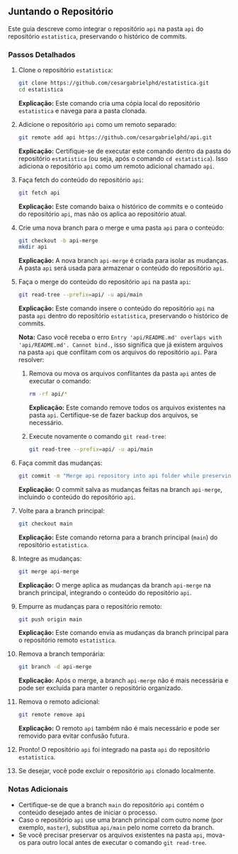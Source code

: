 ## Juntando o Repositório

Este guia descreve como integrar o repositório `api` na pasta `api` do repositório `estatistica`, preservando o histórico de commits.

### Passos Detalhados

1. Clone o repositório `estatistica`:
    ```sh
    git clone https://github.com/cesargabrielphd/estatistica.git
    cd estatistica
    ```
    **Explicação:** Este comando cria uma cópia local do repositório `estatistica` e navega para a pasta clonada.

2. Adicione o repositório `api` como um remoto separado:
    ```sh
    git remote add api https://github.com/cesargabrielphd/api.git
    ```
    **Explicação:** Certifique-se de executar este comando dentro da pasta do repositório `estatistica` (ou seja, após o comando `cd estatistica`). Isso adiciona o repositório `api` como um remoto adicional chamado `api`.

3. Faça fetch do conteúdo do repositório `api`:
    ```sh
    git fetch api
    ```
    **Explicação:** Este comando baixa o histórico de commits e o conteúdo do repositório `api`, mas não os aplica ao repositório atual.

4. Crie uma nova branch para o merge e uma pasta `api` para o conteúdo:
    ```sh
    git checkout -b api-merge
    mkdir api
    ```
    **Explicação:** A nova branch `api-merge` é criada para isolar as mudanças. A pasta `api` será usada para armazenar o conteúdo do repositório `api`.

5. Faça o merge do conteúdo do repositório `api` na pasta `api`:
    ```sh
    git read-tree --prefix=api/ -u api/main
    ```
    **Explicação:** Este comando insere o conteúdo do repositório `api` na pasta `api` dentro do repositório `estatistica`, preservando o histórico de commits.

    **Nota:** Caso você receba o erro `Entry 'api/README.md' overlaps with 'api/README.md'. Cannot bind.`, isso significa que já existem arquivos na pasta `api` que conflitam com os arquivos do repositório `api`. Para resolver:

    1. Remova ou mova os arquivos conflitantes da pasta `api` antes de executar o comando:
        ```sh
        rm -rf api/*
        ```
        **Explicação:** Este comando remove todos os arquivos existentes na pasta `api`. Certifique-se de fazer backup dos arquivos, se necessário.

    2. Execute novamente o comando `git read-tree`:
        ```sh
        git read-tree --prefix=api/ -u api/main
        ```

6. Faça commit das mudanças:
    ```sh
    git commit -m "Merge api repository into api folder while preserving history"
    ```
    **Explicação:** O commit salva as mudanças feitas na branch `api-merge`, incluindo o conteúdo do repositório `api`.

7. Volte para a branch principal:
    ```sh
    git checkout main
    ```
    **Explicação:** Este comando retorna para a branch principal (`main`) do repositório `estatistica`.

8. Integre as mudanças:
    ```sh
    git merge api-merge
    ```
    **Explicação:** O merge aplica as mudanças da branch `api-merge` na branch principal, integrando o conteúdo do repositório `api`.

9. Empurre as mudanças para o repositório remoto:
    ```sh
    git push origin main
    ```
    **Explicação:** Este comando envia as mudanças da branch principal para o repositório remoto `estatistica`.

10. Remova a branch temporária:
    ```sh
    git branch -d api-merge
    ```
    **Explicação:** Após o merge, a branch `api-merge` não é mais necessária e pode ser excluída para manter o repositório organizado.

11. Remova o remoto adicional:
    ```sh
    git remote remove api
    ```
    **Explicação:** O remoto `api` também não é mais necessário e pode ser removido para evitar confusão futura.

12. Pronto! O repositório `api` foi integrado na pasta `api` do repositório `estatistica`.

13. Se desejar, você pode excluir o repositório `api` clonado localmente.

### Notas Adicionais

- Certifique-se de que a branch `main` do repositório `api` contém o conteúdo desejado antes de iniciar o processo.
- Caso o repositório `api` use uma branch principal com outro nome (por exemplo, `master`), substitua `api/main` pelo nome correto da branch.
- Se você precisar preservar os arquivos existentes na pasta `api`, mova-os para outro local antes de executar o comando `git read-tree`.